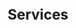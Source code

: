 ---
title: Services
sections:
  - type: secondary_hero_section
    title: Services
    image: images/services-hero-bg-pic.jpeg
  - type: page_title
    title: On-Campus Services  
  - type: flat_cards_section
    title: Lorem ipsum dolor sit amet, consectetur adipiscing elit.
    cards:
      - title: Paper Printing - 15$
        image: images/printer.png
        description: >-
          Lorem ipsum dolor sit amet, consectetur adipiscing elit. Amet, amet, sed morbi sit dui tellus. Tincidunt varius gravida sed pretium eget. Mi sapien egestas magna congue lorem integer. Malesuada ut dignissim non sed sit elit. Sagittis rhoncus neque, leo pellentesque ultrices pretium potenti velit. Porttitor hendrerit pharetra nunc velit pulvinar. Pulvinar a at molestie malesuada diam.
  - type: flat_cards_section
    cards:
      - title: Locker Rental  - 15$/semester, 25$/2 semesters
        image: images/locker.png
        description: >-
          Lorem ipsum dolor sit amet, consectetur adipiscing elit. Amet, amet, sed morbi sit dui tellus. Tincidunt varius gravida sed pretium eget. Mi sapien egestas magna congue lorem integer. Malesuada ut dignissim non sed sit elit. Sagittis rhoncus neque, leo pellentesque ultrices pretium potenti velit. Porttitor hendrerit pharetra nunc velit pulvinar. Pulvinar a at molestie malesuada diam.
  - type: flat_cards_section
    cards:
      - title: Projector Rental - 50$/day
        image: images/projector.png
        description: >-
          Lorem ipsum dolor sit amet, consectetur adipiscing elit. Amet, amet, sed morbi sit dui tellus. Tincidunt varius gravida sed pretium eget. Mi sapien egestas magna congue lorem integer. Malesuada ut dignissim non sed sit elit. Sagittis rhoncus neque, leo pellentesque ultrices pretium potenti velit. Porttitor hendrerit pharetra nunc velit pulvinar. Pulvinar a at molestie malesuada diam.
  - type: flat_cards_section
    cards:
      - title: Speakers Rental - 50$/day
        image: images/speakers.png
        description: >-
          Lorem ipsum dolor sit amet, consectetur adipiscing elit. Amet, amet, sed morbi sit dui tellus. Tincidunt varius gravida sed pretium eget. Mi sapien egestas magna congue lorem integer. Malesuada ut dignissim non sed sit elit. Sagittis rhoncus neque, leo pellentesque ultrices pretium potenti velit. Porttitor hendrerit pharetra nunc velit pulvinar. Pulvinar a at molestie malesuada diam.
  - type: flat_cards_section
    cards:
      - title: Table Rental - 50$/day
        image: images/table.png
        description: >-
          Lorem ipsum dolor sit amet, consectetur adipiscing elit. Amet, amet, sed morbi sit dui tellus. Tincidunt varius gravida sed pretium eget. Mi sapien egestas magna congue lorem integer. Malesuada ut dignissim non sed sit elit. Sagittis rhoncus neque, leo pellentesque ultrices pretium potenti velit. Porttitor hendrerit pharetra nunc velit pulvinar. Pulvinar a at molestie malesuada diam.
  
template: advanced
---